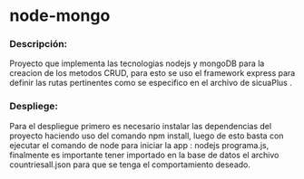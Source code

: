 # node-mongo

### Descripción:
 Proyecto que implementa las tecnologias nodejs y mongoDB para la creacion de los metodos CRUD, para esto se uso el framework express para definir las rutas pertinentes como se especifico en el archivo de sicuaPlus .
 
### Despliege:
Para el despliegue primero es necesario instalar las dependencias del proyecto haciendo uso del comando npm install, luego de esto basta con ejecutar el comando de node para iniciar la app : nodejs programa.js, finalmente es importante tener importado en la base de datos el archivo countriesall.json para que se tenga el comportamiento deseado.
